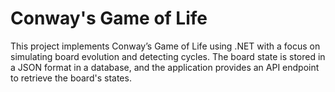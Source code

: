 # Conway's Game of Life

This project implements Conway’s Game of Life using .NET with a focus on simulating board evolution and detecting cycles.
The board state is stored in a JSON format in a database, and the application provides an API endpoint to retrieve the board's states.
